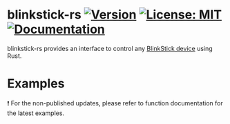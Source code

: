 # blinkstick-rs [![Version](https://img.shields.io/crates/v/blinkstick-rs.svg)](https://crates.io/crates/blinkstick-rs) [![License: MIT](https://img.shields.io/badge/License-MIT-yellow.svg)](https://github.com/seltiix/blinkstick-rs/blob/master/LICENSE.txt) [![Documentation](https://docs.rs/blinkstick-rs/badge.svg)](https://docs.rs/blinkstick-rs)

blinkstick-rs provides an interface to control any [BlinkStick device](https://www.blinkstick.com/) using Rust.

# Examples
:exclamation: For the non-published updates, please refer to function documentation for the latest examples.